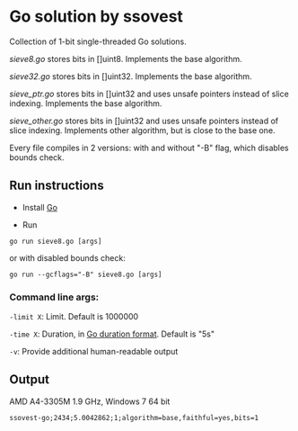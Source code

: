 # Go solution by ssovest

Collection of 1-bit single-threaded Go solutions.

*sieve8.go* stores bits in []uint8. Implements the base algorithm.

*sieve32.go* stores bits in []uint32. Implements the base algorithm.

*sieve_ptr.go* stores bits in []uint32 and uses unsafe pointers instead of slice indexing. Implements the base algorithm.

*sieve_other.go* stores bits in []uint32 and uses unsafe pointers instead of slice indexing. Implements other algorithm, but is close to the base one.

Every file compiles in 2 versions: with and without "-B" flag, which disables bounds check.

## Run instructions

 - Install [Go](https://golang.org/)

 - Run
```
go run sieve8.go [args]
```
or with disabled bounds check:
```
go run --gcflags="-B" sieve8.go [args]
```

### Command line args:

`-limit X`: Limit. Default is 1000000

`-time X`: Duration, in [Go duration format](https://golang.org/pkg/time/#ParseDuration). Default is "5s"

`-v`: Provide additional human-readable output

## Output

AMD A4-3305M 1.9 GHz, Windows 7 64 bit
```
ssovest-go;2434;5.0042862;1;algorithm=base,faithful=yes,bits=1
```

